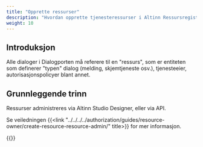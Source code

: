 ```yaml
---
title: "Opprette ressurser"
description: "Hvordan opprette tjenesteressurser i Altinn Ressursregister"
weight: 10
---
```


## Introduksjon

Alle dialoger i Dialogporten må referere til en "ressurs", som er entiteten som definerer "typen" dialog (melding, skjemtjeneste osv.), tjenesteeier, autorisasjonspolicyer blant annet.

## Grunnleggende trinn

Ressurser administreres via Altinn Studio Designer, eller via API.

Se veiledningen {{<link "../../../../authorization/guides/resource-owner/create-resource-resource-admin/" title>}} for mer informasjon.

{{<children />}}
